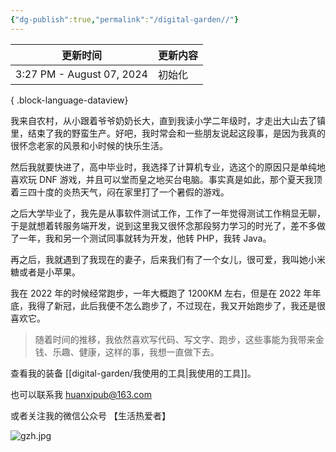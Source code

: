 ```yaml
---
{"dg-publish":true,"permalink":"/digital-garden//"}
---
```



| 更新时间                      | 更新内容 |
| ------------------------- | ---- |
| 3:27 PM - August 07, 2024 | 初始化  |

{ .block-language-dataview}

我来自农村，从小跟着爷爷奶奶长大，直到我读小学二年级时，才走出大山去了镇里，结束了我的野蛮生产。好吧，我时常会和一些朋友说起这段事，是因为我真的很怀念老家的风景和小时候的快乐生活。

然后我就要快进了，高中毕业时，我选择了计算机专业，选这个的原因只是单纯地喜欢玩 DNF 游戏，并且可以堂而皇之地买台电脑。事实真是如此，那个夏天我顶着三四十度的炎热天气，闷在家里打了一个暑假的游戏。

之后大学毕业了，我先是从事软件测试工作，工作了一年觉得测试工作稍显无聊，于是就想着转服务端开发，说到这里我又很怀念那段努力学习的时光了，差不多做了一年，我和另一个测试同事就转为开发，他转 PHP，我转 Java。

再之后，我就遇到了我现在的妻子，后来我们有了一个女儿，很可爱，我叫她小米糖或者是小苹果。

我在 2022 年的时候经常跑步，一年大概跑了 1200KM 左右，但是在 2022 年年底，我得了新冠，此后我便不怎么跑步了，不过现在，我又开始跑步了，我还是很喜欢它。

> 随着时间的推移，我依然喜欢写代码、写文字、跑步，这些事能为我带来金钱、乐趣、健康，这样的事，我想一直做下去。

查看我的装备 [[digital-garden/我使用的工具\|我使用的工具]]。

也可以联系我 huanxipub@163.com

或者关注我的微信公众号 【生活热爱者】

![gzh.jpg](/img/user/Attachments/gzh.jpg)